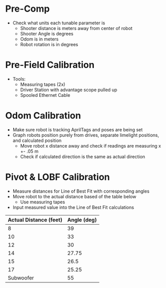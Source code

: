 # Pre-Comp
* Check what units each tunable parameter is
    * Shooter distance is meters away from center of robot
    * Shooter Angle is degrees
    * Odom is in meters
    * Robot rotation is in degrees
# Pre-Field Calibration
* Tools:
    * Measuring tapes (2x)
    * Driver Station with advantage scope pulled up
    * Spooled Ethernet Cable
# Odom Calibration
* Make sure robot is tracking AprilTags and poses are being set
* Graph robots position purely from drives, separate limelight positions, and calculated position
    * Move robot x distance away and check if readings are measuring x +- .05 m
    * Check if calculated direction is the same as actual direction
# Pivot & LOBF Calibration
* Measure distances for Line of Best Fit with corresponding angles
* Move robot to the actual distance based of the table below
    * Use measuring tapes
* Input measured value into the Line of Best Fit calculations

| Actual Distance (feet) | Angle (deg) |
|-|-|
|8|39|
|10|33|
|12|30|
|14|27.75|
|15|26.5|
|17|25.25|
|Subwoofer|55|
